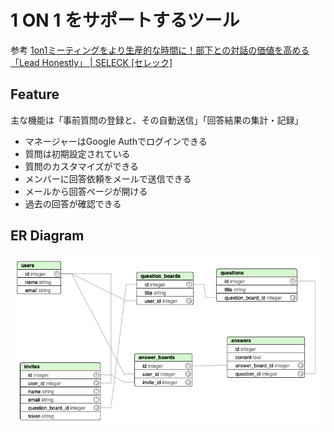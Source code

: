# 1 ON 1 をサポートするツール

参考
[1on1ミーティングをより生産的な時間に！部下との対話の価値を高める「Lead Honestly」 \| SELECK \[セレック\]](https://seleck.cc/1127)

## Feature

主な機能は「事前質問の登録と、その自動送信」「回答結果の集計・記録」

- マネージャーはGoogle Authでログインできる
- 質問は初期設定されている
- 質問のカスタマイズができる
- メンバーに回答依頼をメールで送信できる
- メールから回答ページが開ける
- 過去の回答が確認できる

## ER Diagram

![er.png](er.png)
